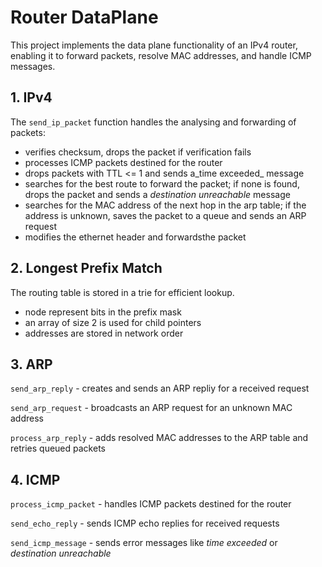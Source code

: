 # Router DataPlane

This project implements the data plane functionality of an IPv4 router, enabling it to forward packets, resolve MAC addresses, and handle ICMP messages.

## 1. IPv4


The ```send_ip_packet``` function handles the analysing and forwarding of packets:
- verifies checksum, drops the packet if verification fails
- processes ICMP packets destined for the router
- drops packets with TTL <= 1 and sends a_time exceeded_ message
- searches for the best route to forward the packet; if none is found, drops the packet and sends a _destination unreachable_ message
- searches for the MAC address of the next hop in the arp table; if the address is unknown, saves the packet to a queue and sends an ARP request
- modifies the ethernet header and forwardsthe packet


## 2. Longest Prefix Match

The routing table is stored in a trie for efficient lookup.
- node represent bits in the prefix mask
- an array of size 2 is used for child pointers
- addresses are stored in network order


## 3. ARP

```send_arp_reply``` - creates and sends an ARP repliy for a received request

```send_arp_request``` - broadcasts an ARP request for an unknown MAC address

```process_arp_reply``` - adds resolved MAC addresses to the ARP table and retries queued packets



## 4. ICMP

```process_icmp_packet``` - handles ICMP packets destined for the router

```send_echo_reply``` - sends ICMP echo replies for received requests

```send_icmp_message``` - sends error messages like _time exceeded_ or _destination unreachable_ 

<br>



